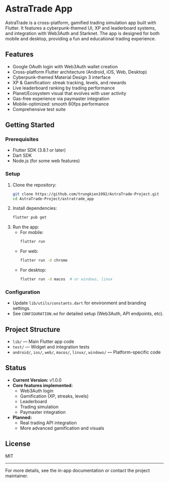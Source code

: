 # AstraTrade App

AstraTrade is a cross-platform, gamified trading simulation app built with Flutter. It features a cyberpunk-themed UI, XP and leaderboard systems, and integration with Web3Auth and Starknet. The app is designed for both mobile and desktop, providing a fun and educational trading experience.

## Features
- Google OAuth login with Web3Auth wallet creation
- Cross-platform Flutter architecture (Android, iOS, Web, Desktop)
- Cyberpunk-themed Material Design 3 interface
- XP & Gamification: streak tracking, levels, and rewards
- Live leaderboard ranking by trading performance
- Planet/Ecosystem visual that evolves with user activity
- Gas-free experience via paymaster integration
- Mobile-optimized: smooth 60fps performance
- Comprehensive test suite

## Getting Started

### Prerequisites
- Flutter SDK (3.8.1 or later)
- Dart SDK
- Node.js (for some web features)

### Setup
1. Clone the repository:
   ```bash
   git clone https://github.com/trungkien1992/AstraTrade-Project.git
   cd AstraTrade-Project/astratrade_app
   ```
2. Install dependencies:
   ```bash
   flutter pub get
   ```
3. Run the app:
   - For mobile:
     ```bash
     flutter run
     ```
   - For web:
     ```bash
     flutter run -d chrome
     ```
   - For desktop:
     ```bash
     flutter run -d macos  # or windows, linux
     ```

### Configuration
- Update `lib/utils/constants.dart` for environment and branding settings.
- See `CONFIGURATION.md` for detailed setup (Web3Auth, API endpoints, etc).

## Project Structure
- `lib/` — Main Flutter app code
- `test/` — Widget and integration tests
- `android/`, `ios/`, `web/`, `macos/`, `linux/`, `windows/` — Platform-specific code

## Status
- **Current Version:** v1.0.0
- **Core features implemented:**
  - Web3Auth login
  - Gamification (XP, streaks, levels)
  - Leaderboard
  - Trading simulation
  - Paymaster integration
- **Planned:**
  - Real trading API integration
  - More advanced gamification and visuals

## License
MIT

---
For more details, see the in-app documentation or contact the project maintainer.